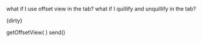 
what if I use offset view in the tab? what if I quillify and unquillify in the tab?

{dirty}

getOffsetView( 
)
send()